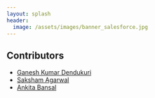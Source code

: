 ```yaml
---
layout: splash
header:
  image: /assets/images/banner_salesforce.jpg
---
```


## Contributors

- [Ganesh Kumar Dendukuri](https://github.com/ganeshdendukuri)
- [Saksham Agarwal](https://github.com/saksham123-sophos)
- [Ankita Bansal](https://github.com/ankita-2798)

